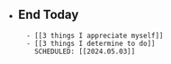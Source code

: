 - End Today
	-
		- [[3 things I appreciate myself]]
		- [[3 things I determine to do]]
		  SCHEDULED: [[2024.05.03]]